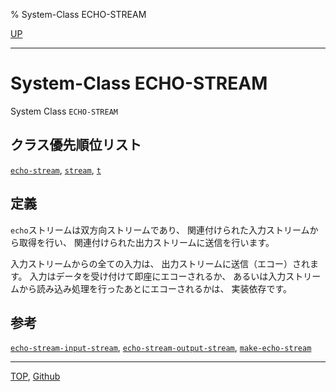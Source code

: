 % System-Class ECHO-STREAM

[UP](21.2.html)  

---

# System-Class **ECHO-STREAM**


System Class `ECHO-STREAM`


## クラス優先順位リスト

[`echo-stream`](21.2.echo-stream.html),
[`stream`](21.2.stream.html),
[`t`](4.4.t-system-class.html)


## 定義

`echo`ストリームは双方向ストリームであり、
関連付けられた入力ストリームから取得を行い、
関連付けられた出力ストリームに送信を行います。

入力ストリームからの全ての入力は、
出力ストリームに送信（エコー）されます。
入力はデータを受け付けて即座にエコーされるか、
あるいは入力ストリームから読み込み処理を行ったあとにエコーされるかは、
実装依存です。


## 参考

[`echo-stream-input-stream`](21.2.echo-stream-input-stream.html),
[`echo-stream-output-stream`](21.2.echo-stream-input-stream.html),
[`make-echo-stream`](21.2.make-echo-stream.html)


---
[TOP](index.html),  [Github](https://github.com/nptcl/npt-japanese)

